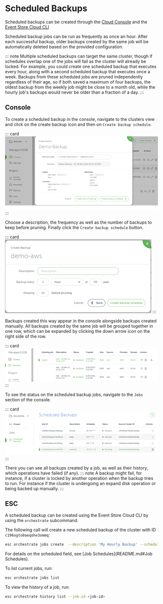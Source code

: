 # Scheduled Backups

Scheduled backups can be created through the [Cloud Console](https://console.eventstore.cloud/) and the [Event Store Cloud CLI](https://github.com/EventStore/esc)

Scheduled backup jobs can be run as frequently as once an hour. After each successful backup, older backups created by the same job will be automatically deleted based on the provided configuration.

::: note
Multiple scheduled backups can target the same cluster, though if schedules overlap one of the jobs will fail as the cluster will already be locked.
For example, you could create one scheduled backup that executes every hour, along with a second scheduled backup that executes once a week. Backups from these scheduled jobs are pruned independently regardless of their age, so if both saved a maximum of four backups, the oldest backup from the weekly job might be close to a month old, while the hourly job's backups would never be older than a fraction of a day.
::: 

## Console

To create a scheduled backup in the console, navigate to the clusters view and click on the create backup icon and then on `Create backup schedule`.

::: card
![take backup](./images/take_backup.png)
:::

Choose a description, the frequency as well as the number of backups to keep before pruning. Finally click the `Create backup schedule` button.

::: card
![take scheduled backup](./images/take_scheduled_backup.png)
:::

Backups created this way appear in the console alongside backups created manually. All backups created by the same job will be grouped together in one row, which can be expanded by clicking the down arrow icon on the right side of the row.

::: card
![list of scheduled backup](./images/one_off_restore_scheduled.png)
:::

To see the status on the scheduled backup jobs, navigate to the `Jobs` section of the console.

::: card
![backup jobs](./images/jobs_scheduled_backup.png)
:::

There you can see all backups created by a job, as well as their history, which operations have failed (if any).
::: note
A backup might fail, for instance, if a cluster is locked by another operation when the backup tries to run.
For instance if the cluster is undergoing an expand disk operation or being backed up manually.
:::
## ESC

A scheduled backup can be created using the Event Store Cloud CLI by using the `orchestrate` subcommand.

The following call will create a new scheduled backup of the cluster with ID `c196ogto0aeqohe3ommq`:

``` bash
esc orchestrate jobs create  --description 'My Hourly Backup' --schedule '0 */1 * * *' scheduled-backup --description '{cluster} Hourly Backup {datetime:RFC3339}' --max-backup-count 2 --cluster-id c196ogto0aeqohe3ommq
```

For details on the scheduled field, see [Job Schedules](README.md#Job Schedules).

To list current jobs, run:

``` bash
esc orchestrate jobs list
```

To view the history of a job, run:

``` bash
esc orchestrate history list --job-id <job-id>
```
